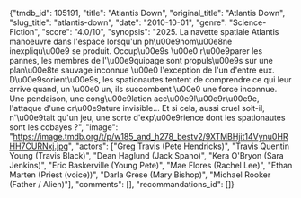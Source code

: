 {"tmdb_id": 105191, "title": "Atlantis Down", "original_title": "Atlantis Down", "slug_title": "atlantis-down", "date": "2010-10-01", "genre": "Science-Fiction", "score": "4.0/10", "synopsis": "2025. La navette spatiale Atlantis manoeuvre dans l'espace lorsqu'un ph\u00e9nom\u00e8ne inexpliqu\u00e9 se produit. Occup\u00e9s \u00e0 r\u00e9parer les pannes, les membres de l'\u00e9quipage sont propuls\u00e9s sur une plan\u00e8te sauvage inconnue \u00e0 l'exception de l'un d'entre eux. D\u00e9sorient\u00e9s, les spationautes tentent de comprendre ce qui leur arrive quand, un \u00e0 un, ils succombent \u00e0 une force inconnue. Une pendaison, une cong\u00e9lation acc\u00e9l\u00e9r\u00e9e, l'attaque d'une cr\u00e9ature invisible... Et si cela, aussi cruel soit-il, n'\u00e9tait qu'un jeu, une sorte d'exp\u00e9rience dont les spationautes sont les cobayes ?", "image": "https://image.tmdb.org/t/p/w185_and_h278_bestv2/9XTMBHjit14Vynu0HRHH7CURNxj.jpg", "actors": ["Greg Travis (Pete Hendricks)", "Travis Quentin Young (Travis Black)", "Dean Haglund (Jack Spano)", "Kera O'Bryon (Sara Jenkins)", "Eric Baskerville (Young Pete)", "Mae Flores (Rachel Lee)", "Ethan Marten (Priest (voice))", "Darla Grese (Mary Bishop)", "Michael Rooker (Father / Alien)"], "comments": [], "recommandations_id": []}